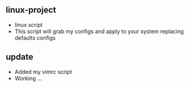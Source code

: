 ## linux-project
- linux script 
- This script will grab my configs and apply to your system replacing defaults configs

## update
- Added my vimrc script
- Working ...
